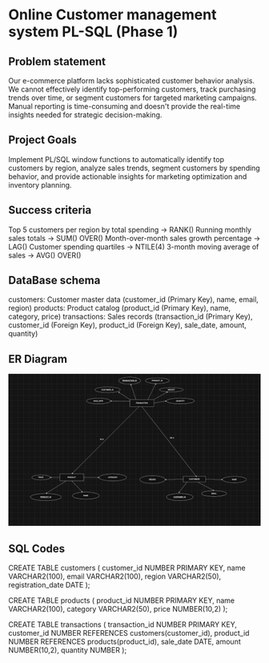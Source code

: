 # Online Customer management system PL-SQL (Phase 1)
## Problem statement
Our e-commerce platform lacks sophisticated customer behavior analysis. We cannot effectively identify top-performing customers, track purchasing trends over time, or segment customers for targeted marketing campaigns. Manual reporting is time-consuming and doesn't provide the real-time insights needed for strategic decision-making.

## Project Goals

Implement PL/SQL window functions to automatically identify top customers by region, analyze sales trends, segment customers by spending behavior, and provide actionable insights for marketing optimization and inventory planning.

## Success criteria

Top 5 customers per region by total spending → RANK()
Running monthly sales totals → SUM() OVER()
Month-over-month sales growth percentage → LAG()
Customer spending quartiles → NTILE(4)
3-month moving average of sales → AVG() OVER()

## DataBase schema

customers: Customer master data (customer_id (Primary Key), name, email, region)
products: Product catalog	(product_id (Primary Key), name, category, price)
transactions: Sales records	(transaction_id (Primary Key), customer_id (Foreign Key), product_id (Foreign Key), sale_date, amount, quantity)

## ER Diagram
![ER Diagram scheme](https://github.com/i-paccy/PL-SQL/blob/main/ER%20DIAGRAM.jpg?raw=true)

## SQL Codes

CREATE TABLE customers (
    customer_id NUMBER PRIMARY KEY,
    name VARCHAR2(100),
    email VARCHAR2(100),
    region VARCHAR2(50),
    registration_date DATE
);

CREATE TABLE products (
    product_id NUMBER PRIMARY KEY,
    name VARCHAR2(100),
    category VARCHAR2(50),
    price NUMBER(10,2)
);

CREATE TABLE transactions (
    transaction_id NUMBER PRIMARY KEY,
    customer_id NUMBER REFERENCES customers(customer_id),
    product_id NUMBER REFERENCES products(product_id),
    sale_date DATE,
    amount NUMBER(10,2),
    quantity NUMBER
);

